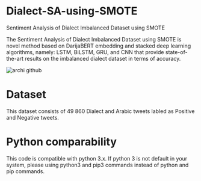 # Dialect-SA-using-SMOTE
Sentiment Analysis of Dialect Imbalanced Dataset using SMOTE

The Sentiment Analysis of Dialect Imbalanced Dataset using SMOTE is novel method based on DarijaBERT embedding and stacked deep learning algorithms, namely: LSTM, BiLSTM, GRU, and CNN that provide state-of-the-art results on the imbalanced dialect dataset in terms of accuracy.

![archi github](https://user-images.githubusercontent.com/7195500/228972311-7c450749-ede9-4718-a30e-036c312de5d3.PNG)

# Dataset
This dataset consists of 49 860 Dialect and Arabic tweets labled as Positive and Negative tweets.

# Python comparability
This code is compatible with python 3.x. If python 3 is not default in your system, please using python3 and pip3 commands instead of python and pip commands.

